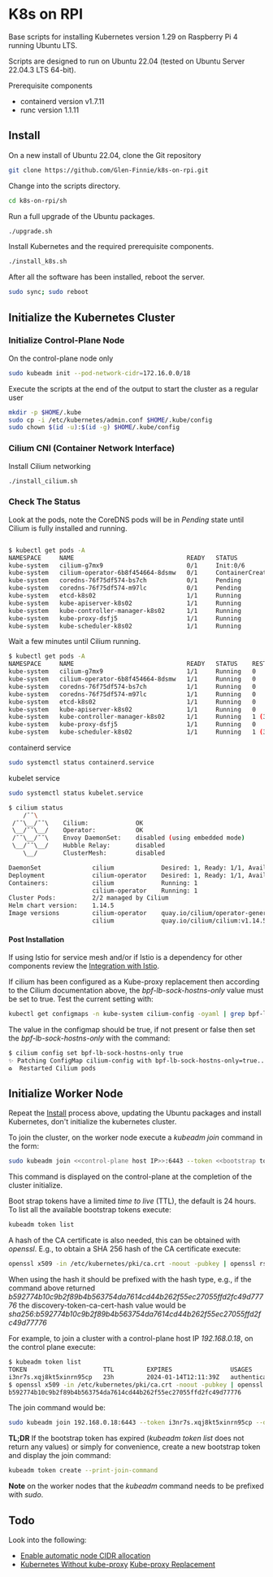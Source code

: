 # K8s on RPI

Base scripts for installing Kubernetes version 1.29 on Raspberry Pi 4 running Ubuntu LTS.

Scripts are designed to run on Ubuntu 22.04 (tested on Ubuntu Server 22.04.3 LTS 64-bit).

Prerequisite components

* containerd version v1.7.11
* runc version 1.1.11

## Install

On a new install of Ubuntu 22.04, clone the Git repository

```sh
git clone https://github.com/Glen-Finnie/k8s-on-rpi.git
```

Change into the scripts directory.

```sh
cd k8s-on-rpi/sh
```

Run a full upgrade of the Ubuntu packages.

```sh
./upgrade.sh
```

Install Kubernetes and the required prerequisite components.

```sh
./install_k8s.sh
```

After all the software has been installed, reboot the server.

```sh
sudo sync; sudo reboot
```

## Initialize the Kubernetes Cluster

### Initialize Control-Plane Node

On the control-plane node only

```sh
sudo kubeadm init --pod-network-cidr=172.16.0.0/18
```

Execute the scripts at the end of the output to start the cluster as a regular user

```sh
mkdir -p $HOME/.kube
sudo cp -i /etc/kubernetes/admin.conf $HOME/.kube/config
sudo chown $(id -u):$(id -g) $HOME/.kube/config
```

### Cilium CNI (Container Network Interface)

Install Cilium networking

```sh
./install_cilium.sh
```

### Check The Status

Look at the pods, note the CoreDNS pods will be in *Pending* state until Cilium is fully installed and running.

```sh

$ kubectl get pods -A
NAMESPACE     NAME                               READY   STATUS              RESTARTS   AGE
kube-system   cilium-g7mx9                       0/1     Init:0/6            0          74s
kube-system   cilium-operator-6b8f454664-8dsmw   0/1     ContainerCreating   0          74s
kube-system   coredns-76f75df574-bs7ch           0/1     Pending             0          4m45s
kube-system   coredns-76f75df574-m97lc           0/1     Pending             0          4m45s
kube-system   etcd-k8s02                         1/1     Running             0          5m6s
kube-system   kube-apiserver-k8s02               1/1     Running             0          5m3s
kube-system   kube-controller-manager-k8s02      1/1     Running             0          5m3s
kube-system   kube-proxy-dsfj5                   1/1     Running             0          4m45s
kube-system   kube-scheduler-k8s02               1/1     Running             0          5m3s
```

Wait a few minutes until Cilium running.

```sh
$ kubectl get pods -A
NAMESPACE     NAME                               READY   STATUS    RESTARTS        AGE
kube-system   cilium-g7mx9                       1/1     Running   0               4m54s
kube-system   cilium-operator-6b8f454664-8dsmw   1/1     Running   0               4m54s
kube-system   coredns-76f75df574-bs7ch           1/1     Running   0               8m25s
kube-system   coredns-76f75df574-m97lc           1/1     Running   0               8m25s
kube-system   etcd-k8s02                         1/1     Running   0               8m46s
kube-system   kube-apiserver-k8s02               1/1     Running   0               8m43s
kube-system   kube-controller-manager-k8s02      1/1     Running   1 (3m37s ago)   8m43s
kube-system   kube-proxy-dsfj5                   1/1     Running   0               8m25s
kube-system   kube-scheduler-k8s02               1/1     Running   1 (3m37s ago)   8m43s
```

containerd service

```sh
sudo systemctl status containerd.service
```

kubelet service

```sh
sudo systemctl status kubelet.service
```

```sh
$ cilium status
    /¯¯\
 /¯¯\__/¯¯\    Cilium:             OK
 \__/¯¯\__/    Operator:           OK
 /¯¯\__/¯¯\    Envoy DaemonSet:    disabled (using embedded mode)
 \__/¯¯\__/    Hubble Relay:       disabled
    \__/       ClusterMesh:        disabled

DaemonSet              cilium             Desired: 1, Ready: 1/1, Available: 1/1
Deployment             cilium-operator    Desired: 1, Ready: 1/1, Available: 1/1
Containers:            cilium             Running: 1
                       cilium-operator    Running: 1
Cluster Pods:          2/2 managed by Cilium
Helm chart version:    1.14.5
Image versions         cilium-operator    quay.io/cilium/operator-generic:v1.14.5@sha256:303f9076bdc73b3fc32aaedee64a14f6f44c8bb08ee9e3956d443021103ebe7a: 1
                       cilium             quay.io/cilium/cilium:v1.14.5@sha256:d3b287029755b6a47dee01420e2ea469469f1b174a2089c10af7e5e9289ef05b: 1
```

#### Post Installation

If using Istio for service mesh and/or if Istio is a dependency for other components review the [Integration with Istio](https://docs.cilium.io/en/latest/network/servicemesh/istio/#integration-with-istio).

If cilium has been configured as a Kube-proxy replacement then according to the Cilium documentation above, the *bpf-lb-sock-hostns-only* value must be set to true. Test the current setting with:

```sh
kubectl get configmaps -n kube-system cilium-config -oyaml | grep bpf-lb-sock-hostns-only
```

The value in the configmap should be true, if not present or false then set the *bpf-lb-sock-hostns-only* with the command:

```sh
$ cilium config set bpf-lb-sock-hostns-only true
✨ Patching ConfigMap cilium-config with bpf-lb-sock-hostns-only=true...
♻️  Restarted Cilium pods
```

## Initialize Worker Node

Repeat the [Install](#install) process above, updating the Ubuntu packages and install Kubernetes, don't initialize the kubernetes cluster.

To join the cluster, on the worker node execute a *kubeadm join* command in the form:

```sh
sudo kubeadm join <<control-plane host IP>>:6443 --token <<bootstrap token>> --discovery-token-ca-cert-hash <<ca-cert hash>>
```

This command is displayed on the control-plane at the completion of the cluster initialize.

Boot strap tokens have a limited *time to live* (TTL), the default is 24 hours. To list all the available bootstrap tokens execute:

```sh
kubeadm token list
```

A hash of the CA certificate is also needed, this can be obtained with *openssl*. E.g., to obtain a SHA 256 hash of the CA certificate execute:

```sh
openssl x509 -in /etc/kubernetes/pki/ca.crt -noout -pubkey | openssl rsa -pubin -outform DER 2>/dev/null | sha256sum | cut -d' ' -f1
```

When using the hash it should be prefixed with the hash type, e.g., if the command above returned *b592774b10c9b2f89b4b563754da7614cd44b262f55ec27055ffd2fc49d77776* the discovery-token-ca-cert-hash value would be *sha256:b592774b10c9b2f89b4b563754da7614cd44b262f55ec27055ffd2fc49d77776*

For example, to join a cluster with a control-plane host IP *192.168.0.18*, on the control plane execute:

```sh
$ kubeadm token list
TOKEN                     TTL         EXPIRES                USAGES                   DESCRIPTION                                                EXTRA GROUPS
i3nr7s.xqj8kt5xinrn95cp   23h         2024-01-14T12:11:39Z   authentication,signing   <none>                                                     system:bootstrappers:kubeadm:default-node-token
$ openssl x509 -in /etc/kubernetes/pki/ca.crt -noout -pubkey | openssl rsa -pubin -outform DER 2>/dev/null | sha256sum | cut -d' ' -f1
b592774b10c9b2f89b4b563754da7614cd44b262f55ec27055ffd2fc49d77776
```

The join command would be:

```sh
sudo kubeadm join 192.168.0.18:6443 --token i3nr7s.xqj8kt5xinrn95cp --discovery-token-ca-cert-hash sha256:b592774b10c9b2f89b4b563754da7614cd44b262f55ec27055ffd2fc49d77776
```

**TL;DR** If the bootstrap token has expired (*kubeadm token list* does not return any values) or simply for convenience, create a new bootstrap token and display the join command:

```sh
kubeadm token create --print-join-command
```

**Note** on the worker nodes that the *kubeadm* command needs to be prefixed with *sudo*.

## Todo

Look into the following:

* [Enable automatic node CIDR allocation](https://docs.cilium.io/en/latest/network/kubernetes/requirements/#enable-automatic-node-cidr-allocation-recommended)
* [Kubernetes Without kube-proxy](https://docs.cilium.io/en/latest/network/kubernetes/kubeproxy-free/)
    [Kube-proxy Replacement](https://cilium.io/use-cases/kube-proxy/)
